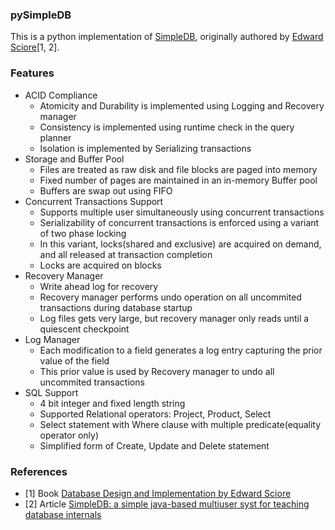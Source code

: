 ### pySimpleDB

This is a python implementation of [SimpleDB](https://cs.bc.edu/~sciore/simpledb/), originally authored by [Edward Sciore](https://www.bc.edu/bc-web/schools/morrissey/departments/computer-science/people/faculty-directory/edward-sciore.html)[1, 2].

### Features
- ACID Compliance
    - Atomicity and Durability is implemented using Logging and Recovery manager
    - Consistency is implemented using runtime check in the query planner
    - Isolation is implemented by Serializing transactions
- Storage and Buffer Pool
  - Files are treated as raw disk and file blocks are paged into memory
  - Fixed number of pages are maintained in an in-memory Buffer pool
  - Buffers are swap out using FIFO
- Concurrent Transactions Support
    - Supports multiple user simultaneously using concurrent transactions
    - Serializability of concurrent transactions is enforced using a variant of two phase locking
    - In this variant, locks(shared and exclusive) are acquired on demand, and all released at transaction completion
    - Locks are acquired on blocks
- Recovery Manager
  - Write ahead log for recovery
  - Recovery manager performs undo operation on all uncommited transactions during database startup
  - Log files gets very large, but recovery manager only reads until a quiescent checkpoint
- Log Manager
  - Each modification to a field generates a log entry capturing the prior value of the field
  - This prior value is used by Recovery manager to undo all uncommited transactions
- SQL Support
  - 4 bit integer and fixed length string
  - Supported Relational operators: Project, Product, Select
  - Select statement with Where clause with multiple predicate(equality operator only)
  - Simplified form of Create, Update and Delete statement

### References
- [1] Book [Database Design and Implementation by Edward Sciore](https://link.springer.com/book/10.1007/978-3-030-33836-7)
- [2] Article [SimpleDB: a simple java-based multiuser syst for teaching database internals](https://dl.acm.org/doi/abs/10.1145/1227504.1227498)

